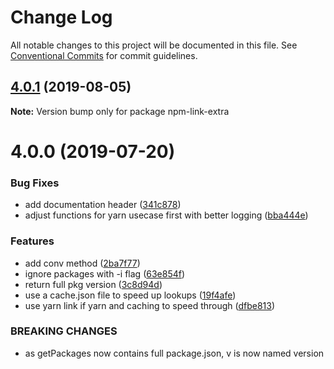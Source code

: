# Change Log

All notable changes to this project will be documented in this file.
See [Conventional Commits](https://conventionalcommits.org) for commit guidelines.

<a name="4.0.1"></a>
## [4.0.1](https://github.com/projects/DavideDaniel/repos/npm-link-extra/compare/diff?targetBranch=refs%2Ftags%2Fnpm-link-extra@4.0.0&sourceBranch=refs%2Ftags%2Fnpm-link-extra@4.0.1) (2019-08-05)




**Note:** Version bump only for package npm-link-extra

<a name="4.0.0"></a>
# 4.0.0 (2019-07-20)


### Bug Fixes

* add documentation header ([341c878](https://github.com/projects/DavideDaniel/repos/npm-link-extra/commits/341c878))
* adjust functions for yarn usecase first with better logging ([bba444e](https://github.com/projects/DavideDaniel/repos/npm-link-extra/commits/bba444e))


### Features

* add conv method ([2ba7f77](https://github.com/projects/DavideDaniel/repos/npm-link-extra/commits/2ba7f77))
* ignore packages with -i flag ([63e854f](https://github.com/projects/DavideDaniel/repos/npm-link-extra/commits/63e854f))
* return full pkg version ([3c8d94d](https://github.com/projects/DavideDaniel/repos/npm-link-extra/commits/3c8d94d))
* use a cache.json file to speed up lookups ([19f4afe](https://github.com/projects/DavideDaniel/repos/npm-link-extra/commits/19f4afe))
* use yarn link if yarn and caching to speed through ([dfbe813](https://github.com/projects/DavideDaniel/repos/npm-link-extra/commits/dfbe813))


### BREAKING CHANGES

* as getPackages now contains full package.json, v is now
named version
